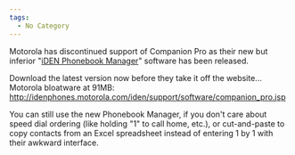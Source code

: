 ```yaml
---
tags:
  - No Category
---
```

Motorola has discontinued support of Companion Pro as their new but
inferior "[iDEN Phonebook Manager](iden_phonebook_manager.md)"
software has been released.

Download the latest version now before they take it off the website...
Motorola bloatware at 91MB:
<http://idenphones.motorola.com/iden/support/software/companion_pro.jsp>

You can still use the new Phonebook Manager, if you don't care about
speed dial ordering (like holding "1" to call home, etc.), or
cut-and-paste to copy contacts from an Excel spreadsheet instead of
entering 1 by 1 with their awkward interface.